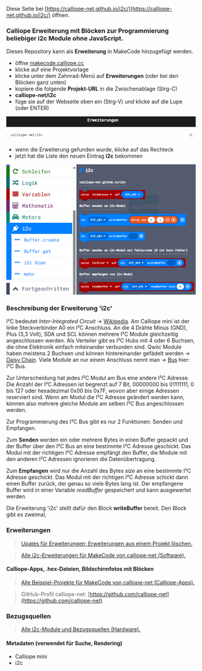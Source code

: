 
Diese Seite bei [https://calliope-net.github.io/i2c/](https://calliope-net.github.io/i2c/) öffnen.

### Calliope Erweiterung mit Blöcken zur Programmierung beliebiger i2c Module ohne JavaScript.

Dieses Repository kann als **Erweiterung** in MakeCode hinzugefügt werden.

* öffne [makecode.calliope.cc](https://makecode.calliope.cc)
* klicke auf eine Projektvorlage
* klicke unter dem Zahnrad-Menü auf **Erweiterungen** (oder bei den Blöcken ganz unten)
* kopiere die folgende **Projekt-URL** in die Zwischenablage (Strg-C)
* **calliope-net/i2c**
* füge sie auf der Webseite oben ein (Strg-V) und klicke auf die Lupe (oder ENTER)

![](erweiterung-laden.png)

* wenn die Erweiterung gefunden wurde, klicke auf das Rechteck
* jetzt hat die Liste den neuen Eintrag **i2c** bekommen

![](blocks.png)

### Beschreibung der Erweiterung 'i2c'

I²C bedeutet *Inter-Integrated Circuit* → [Wikipedia](https://de.wikipedia.org/wiki/I%C2%B2C). Am Calliope mini ist der linke Steckverbinder A0 ein I²C Anschluss.
An die 4 Drähte Minus (GND), Plus (3,3 Volt), SDA und SCL können mehrere I²C Module gleichzeitig angeschlossen werden. Als Verteiler gibt es I²C Hubs mit 4 oder 6 Buchsen,
die ohne Elektronik einfach miteinander verbunden sind. Qwiic Module haben meistens 2 Buchsen und können hintereinander gefädelt werden → [Daisy Chain](https://de.wikipedia.org/wiki/Daisy_Chain).
Viele Module an nur einem Anschluss nennt man → [Bus](https://de.wikipedia.org/wiki/Bus_(Datenverarbeitung)#Bussysteme) hier: I²C Bus.

Zur Unterscheidung hat jedes I²C Modul am Bus eine andere I²C Adresse. Die Anzahl der I²C Adressen ist begrenzt auf 7 Bit, 00000000 bis 01111111, 0 bis 127 oder hexadezimal 0x00 bis 0x7F, 
wovon aber einige Adressen reserviert sind. Wenn am Modul die I²C Adresse geändert werden kann, können also mehrere gleiche Module am selben I²C Bus angeschlossen werden.

Zur Programmierung des I²C Bus gibt es nur 2 Funktionen: Senden und Empfangen.

Zum **Senden** werden ein oder mehrere Bytes in einen Buffer gepackt und der Buffer über den I²C Bus an eine bestimmte I²C Adresse geschickt. Das Modul mit der richtigen I²C Adresse empfängt den Buffer,
die Module mit den anderen I²C Adressen ignorieren die Datenübertragung. 

Zum **Empfangen** wird nur die Anzahl des Bytes *size* an eine bestimmte I²C Adresse geschickt. Das Modul mit der richtigen I²C Adresse schickt dann einen Buffer zurück, der genau so viele Bytes lang ist.
Der empfangene Buffer wird in einer Variable *readBuffer* gespeichert und kann ausgewertet werden.

Die Erweiterung 'i2c' stellt dafür den Block **writeBuffer** bereit. Den Block gibt es zweimal,  

### Erweiterungen

> [Upates für Erweiterungen; Erweiterungen aus einem Projekt löschen.](https://calliope-net.github.io/i2c-liste#updates)

> [Alle i2c-Erweiterungen für MakeCode von calliope-net (Software).](https://calliope-net.github.io/i2c-liste#erweiterungen)

#### Calliope-Apps, .hex-Dateien, Bildschirmfotos mit Blöcken

> [Alle Beispiel-Projekte für MakeCode von calliope-net (Calliope-Apps).](https://calliope-net.github.io/i2c-liste#programmierbeispiele)

> GitHub-Profil calliope-net: [https://github.com/calliope-net](https://github.com/calliope-net)

### Bezugsquellen

> [Alle i2c-Module und Bezugsquellen (Hardware).](https://calliope-net.github.io/i2c-liste#bezugsquellen)

#### Metadaten (verwendet für Suche, Rendering)

* Calliope mini
* i2c
